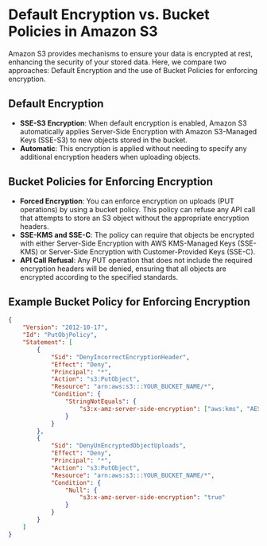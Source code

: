 # Default Encryption vs. Bucket Policies in Amazon S3

Amazon S3 provides mechanisms to ensure your data is encrypted at rest, enhancing the security of your stored data. Here, we compare two approaches: Default Encryption and the use of Bucket Policies for enforcing encryption.

## Default Encryption

- **SSE-S3 Encryption**: When default encryption is enabled, Amazon S3 automatically applies Server-Side Encryption with Amazon S3-Managed Keys (SSE-S3) to new objects stored in the bucket.
- **Automatic**: This encryption is applied without needing to specify any additional encryption headers when uploading objects.

## Bucket Policies for Enforcing Encryption

- **Forced Encryption**: You can enforce encryption on uploads (PUT operations) by using a bucket policy. This policy can refuse any API call that attempts to store an S3 object without the appropriate encryption headers.
- **SSE-KMS and SSE-C**: The policy can require that objects be encrypted with either Server-Side Encryption with AWS KMS-Managed Keys (SSE-KMS) or Server-Side Encryption with Customer-Provided Keys (SSE-C).
- **API Call Refusal**: Any PUT operation that does not include the required encryption headers will be denied, ensuring that all objects are encrypted according to the specified standards.

## Example Bucket Policy for Enforcing Encryption

```json
{
    "Version": "2012-10-17",
    "Id": "PutObjPolicy",
    "Statement": [
        {
            "Sid": "DenyIncorrectEncryptionHeader",
            "Effect": "Deny",
            "Principal": "*",
            "Action": "s3:PutObject",
            "Resource": "arn:aws:s3:::YOUR_BUCKET_NAME/*",
            "Condition": {
                "StringNotEquals": {
                    "s3:x-amz-server-side-encryption": ["aws:kms", "AES256"]
                }
            }
        },
        {
            "Sid": "DenyUnEncryptedObjectUploads",
            "Effect": "Deny",
            "Principal": "*",
            "Action": "s3:PutObject",
            "Resource": "arn:aws:s3:::YOUR_BUCKET_NAME/*",
            "Condition": {
                "Null": {
                    "s3:x-amz-server-side-encryption": "true"
                }
            }
        }
    ]
}